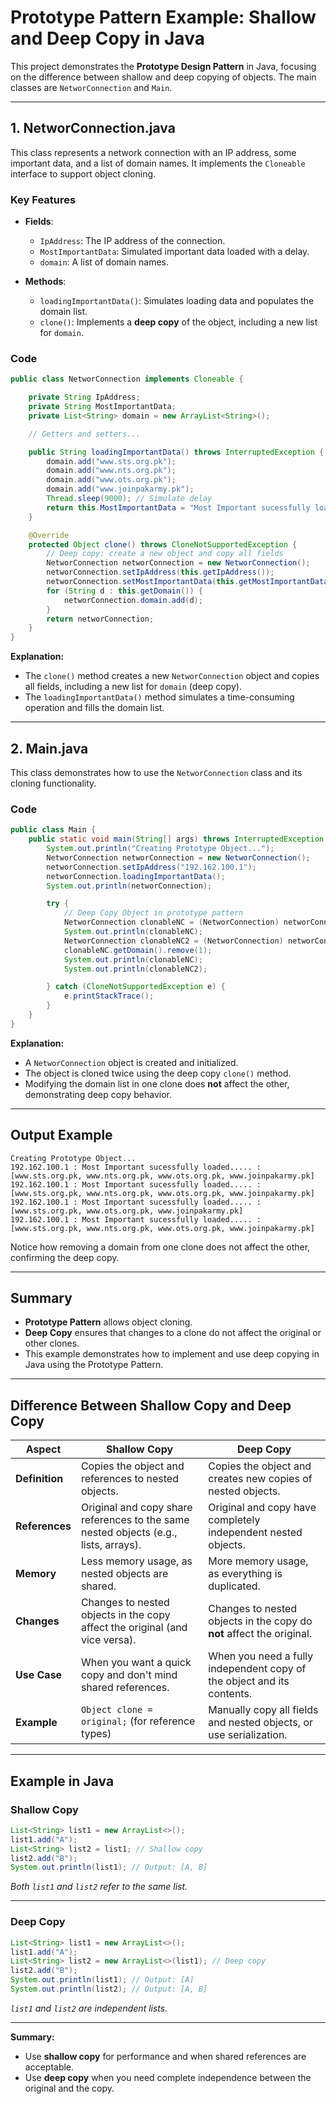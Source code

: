 # Prototype Pattern Example: Shallow and Deep Copy in Java

This project demonstrates the **Prototype Design Pattern** in Java, focusing on the difference between shallow and deep copying of objects. The main classes are `NetworConnection` and `Main`.

---

## 1. NetworConnection.java

This class represents a network connection with an IP address, some important data, and a list of domain names. It implements the `Cloneable` interface to support object cloning.

### Key Features

- **Fields**:  
  - `IpAddress`: The IP address of the connection.
  - `MostImportantData`: Simulated important data loaded with a delay.
  - `domain`: A list of domain names.

- **Methods**:
  - `loadingImportantData()`: Simulates loading data and populates the domain list.
  - `clone()`: Implements a **deep copy** of the object, including a new list for `domain`.

### Code

```java
public class NetworConnection implements Cloneable {

    private String IpAddress;
    private String MostImportantData;
    private List<String> domain = new ArrayList<String>();

    // Getters and setters...

    public String loadingImportantData() throws InterruptedException {
        domain.add("www.sts.org.pk");
        domain.add("www.nts.org.pk");
        domain.add("www.ots.org.pk");
        domain.add("www.joinpakarmy.pk");
        Thread.sleep(9000); // Simulate delay
        return this.MostImportantData = "Most Important sucessfully loaded.....";
    }

    @Override
    protected Object clone() throws CloneNotSupportedException {
        // Deep copy: create a new object and copy all fields
        NetworConnection networConnection = new NetworConnection();
        networConnection.setIpAddress(this.getIpAddress());
        networConnection.setMostImportantData(this.getMostImportantData());
        for (String d : this.getDomain()) {
            networConnection.domain.add(d);
        }
        return networConnection;
    }
}
```

**Explanation:**  
- The `clone()` method creates a new `NetworConnection` object and copies all fields, including a new list for `domain` (deep copy).
- The `loadingImportantData()` method simulates a time-consuming operation and fills the domain list.

---

## 2. Main.java

This class demonstrates how to use the `NetworConnection` class and its cloning functionality.

### Code

```java
public class Main {
    public static void main(String[] args) throws InterruptedException {
        System.out.println("Creating Prototype Object...");
        NetworConnection networConnection = new NetworConnection();
        networConnection.setIpAddress("192.162.100.1");
        networConnection.loadingImportantData();
        System.out.println(networConnection);

        try {
            // Deep Copy Object in prototype pattern
            NetworConnection clonableNC = (NetworConnection) networConnection.clone();
            System.out.println(clonableNC);
            NetworConnection clonableNC2 = (NetworConnection) networConnection.clone();
            clonableNC.getDomain().remove(1);
            System.out.println(clonableNC);
            System.out.println(clonableNC2);

        } catch (CloneNotSupportedException e) {
            e.printStackTrace();
        }
    }
}
```

**Explanation:**  
- A `NetworConnection` object is created and initialized.
- The object is cloned twice using the deep copy `clone()` method.
- Modifying the domain list in one clone does **not** affect the other, demonstrating deep copy behavior.

---

## Output Example

```
Creating Prototype Object...
192.162.100.1 : Most Important sucessfully loaded..... : [www.sts.org.pk, www.nts.org.pk, www.ots.org.pk, www.joinpakarmy.pk]
192.162.100.1 : Most Important sucessfully loaded..... : [www.sts.org.pk, www.nts.org.pk, www.ots.org.pk, www.joinpakarmy.pk]
192.162.100.1 : Most Important sucessfully loaded..... : [www.sts.org.pk, www.ots.org.pk, www.joinpakarmy.pk]
192.162.100.1 : Most Important sucessfully loaded..... : [www.sts.org.pk, www.nts.org.pk, www.ots.org.pk, www.joinpakarmy.pk]
```

Notice how removing a domain from one clone does not affect the other, confirming the deep copy.

---

## Summary

- **Prototype Pattern** allows object cloning.
- **Deep Copy** ensures that changes to a clone do not affect the original or other clones.
- This example demonstrates how to implement and use deep copying in Java using the Prototype Pattern.

---
## Difference Between Shallow Copy and Deep Copy

| Aspect           | Shallow Copy                                         | Deep Copy                                              |
|------------------|-----------------------------------------------------|--------------------------------------------------------|
| **Definition**   | Copies the object and references to nested objects.  | Copies the object and creates new copies of nested objects. |
| **References**   | Original and copy share references to the same nested objects (e.g., lists, arrays). | Original and copy have completely independent nested objects. |
| **Memory**       | Less memory usage, as nested objects are shared.     | More memory usage, as everything is duplicated.        |
| **Changes**      | Changes to nested objects in the copy affect the original (and vice versa). | Changes to nested objects in the copy do **not** affect the original. |
| **Use Case**     | When you want a quick copy and don't mind shared references. | When you need a fully independent copy of the object and its contents. |
| **Example**      | `Object clone = original;` (for reference types)     | Manually copy all fields and nested objects, or use serialization. |

---

## Example in Java

### Shallow Copy

```java
List<String> list1 = new ArrayList<>();
list1.add("A");
List<String> list2 = list1; // Shallow copy
list2.add("B");
System.out.println(list1); // Output: [A, B]
```
*Both `list1` and `list2` refer to the same list.*

---

### Deep Copy

```java
List<String> list1 = new ArrayList<>();
list1.add("A");
List<String> list2 = new ArrayList<>(list1); // Deep copy
list2.add("B");
System.out.println(list1); // Output: [A]
System.out.println(list2); // Output: [A, B]
```
*`list1` and `list2` are independent lists.*

---

**Summary:**  
- Use **shallow copy** for performance and when shared references are acceptable.  
- Use **deep copy** when you need complete independence between the original and the copy.